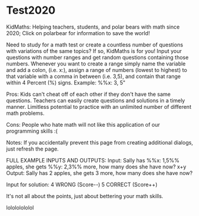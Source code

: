 # Test2020
KidMaths: Helping teachers, students, and polar bears with math since 2020;
Click on polarbear for information to save the world!

Need to study for a math test or create a countless number of questions with variations of the same topics?
If so, KidMaths is for you! 
Input your questions with number ranges and get random questions containing those numbers.
Whenever you want to create a range simply name the variable and add a colon, (i.e. x:), assign a range of numbers (lowest to highest) to that variable with a comma in between (i.e. 3,5), and contain that range within 4 Percent (%) signs.
Example: %%x: 3, 5"

Pros:
Kids can't cheat off of each other if they don't have the same questions.
Teachers can easily create questions and solutions in a timely manner.
Limitless potential to practice with an unlimited number of different math problems.

Cons:
People who hate math will not like this application of our programming skills :(


Notes:
If you accidentally prevent this page from creating additional dialogs, just refresh the page.

FULL EXAMPLE INPUTS AND OUTPUTS:
Input:
Sally has %%x: 1,5%% apples, she gets %%y: 2,3%% more, how many does she have now?
x+y
Output:
Sally has 2 apples, she gets 3 more, how many does she have now?

Input for solution:
4 WRONG (Score--)
5 CORRECT (Score++)

It's not all about the points, just about bettering your math skills.

lolololololol